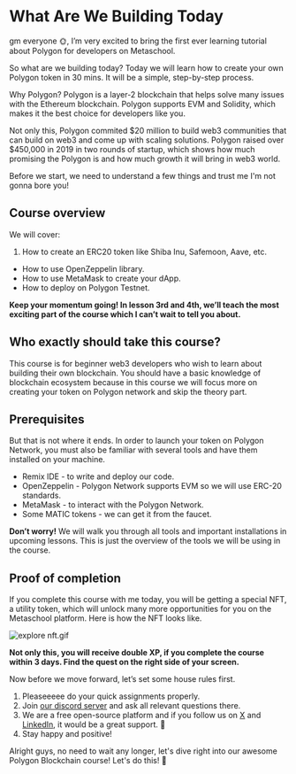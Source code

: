 # What Are We Building Today

gm everyone 🌞, I’m very excited to bring the first ever learning tutorial about Polygon for developers on Metaschool.

So what are we building today? Today we will learn how to create your own Polygon token in 30 mins. It will be a simple, step-by-step process.

Why Polygon? Polygon is a layer-2 blockchain that helps solve many issues with the Ethereum blockchain. Polygon supports EVM and Solidity, which makes it the best choice for developers like you.

Not only this, Polygon commited $20 million to build web3 communities that can build on web3 and come up with scaling solutions. Polygon raised over $450,000 in 2019 in two rounds of startup, which shows how much promising the Polygon is and how much growth it will bring in web3 world.

Before we start, we need to understand a few things and trust me I'm not gonna bore you!

## Course overview

We will cover:

1. How to create an ERC20 token like Shiba Inu, Safemoon, Aave, etc.

- How to use OpenZeppelin library.
- How to use MetaMask to create your dApp.
- How to deploy on Polygon Testnet.

**Keep your momentum going! In lesson 3rd and 4th, we’ll teach the most exciting part of the course which I can’t wait to tell you about.**

## Who exactly should take this course?

This course is for beginner web3 developers who wish to learn about building their own blockchain. You should have a basic knowledge of blockchain ecosystem because in this course we will focus more on creating your token on Polygon network and skip the theory part.

## Prerequisites

But that is not where it ends. In order to launch your token on Polygon Network, you must also be familiar with several tools and have them installed on your machine.

- Remix IDE - to write and deploy our code.
- OpenZeppelin - Polygon Network supports EVM so we will use ERC-20 standards.
- MetaMask - to interact with the Polygon Network.
- Some MATIC tokens - we can get it from the faucet.

**Don’t worry!** We will walk you through all tools and important installations in upcoming lessons. This is just the overview of the tools we will be using in the course.

## Proof of completion

If you complete this course with me today, you will be getting a special NFT, a utility token, which will unlock many more opportunities for you on the Metaschool platform. Here is how the NFT looks like.

![explore nft.gif](https://github.com/0xmetaschool/Learning-Projects/blob/main/assests_for_all/assets_for_tezos/What%20Are%20We%20Building%20Today/completion%20nft.gif?raw=true)

**Not only this, you will receive double XP, if you complete the course within 3 days. Find the quest on the right side of your screen.**

Now before we move forward, let’s set some house rules first.
1. Pleaseeeee do your quick assignments properly.
2. Join [our discord server](https://discord.gg/vbVMUwXWgc) and ask all relevant questions there.
3. We are a free open-source platform and if you follow us on [X](https://bit.ly/poly-token-twitter) and [LinkedIn](https://bit.ly/poly-token-linkedin), it would be a great support. 🫣
4. Stay happy and positive!




Alright guys, no need to wait any longer, let's dive right into our awesome Polygon Blockchain course! Let's do this! 🙌
